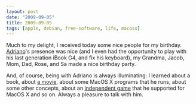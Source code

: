 ```yaml
---
layout: post
date: "2009-09-05"
title: 2009-09-05
tags: [apple, debian, free-software, life, macosx]
---
```

Much to my delight, I received today some nice people for my
birthday. [Adriano](http://www.binoklo.com/)'s presence was nice
(and I even had the opportunity to play with his last generation
iBook G4, and fix his keyboard), my Grandma, Jacob, Mom, Dad, Rose,
and Sa made a nice birthday party.

And, of course, being with Adriano is always illuminating: I
learned about a book, about
[a movie](http://www.imdb.com/title/tt0089457/), about some MacOS X
programs that he runs, about some other concepts, about an
[independent game](http://www.worldofgoo.com/) that he supported
for MacOS X and so on. Always a pleasure to talk with him.


